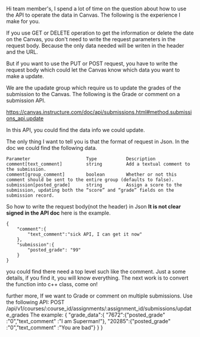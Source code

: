 Hi team member's, I spend a lot of time on the question about how to use the API to operate the data in Canvas. The following is the experience I make for you.

If you use GET or DELETE operation to get the information or delete the date on the Canvas, you don't need to write the request parameters in the request body. Because the only data needed will be writen in the header and the URL.

But if you want to use the PUT or POST request, you have to write the request body which could let the Canvas know which data you want to make a update.

We are the upadate group which require us to update the grades of the submission to the Canvas. The following is the Grade or comment on a submission API.

https://canvas.instructure.com/doc/api/submissions.html#method.submissions_api.update

In this API, you could find the data info we could update.

The only thing I want to tell you is that the format of request in Json.
In the doc we could find the following data.

	Parameter		              Type	         Description
	comment[text_comment]		  string         Add a textual comment to the submission.
	comment[group_comment]	      boolean	     Whether or not this comment should be sent to the entire group (defaults to false). 
	submission[posted_grade]	  string	     Assign a score to the submission, updating both the “score” and “grade” fields on the submission record.

So how to write the request body(not the header) in Json   ******It is not clear signed in the API doc******
here is the example. 

	{
		"comment":{
			"text_comment":"sick API, I can get it now"
		},
		"submission":{
			"posted_grade": "99"
		}
	}

you could find there need a top level such like the comment. Just a some details, if you find it, you will know everything.
The next work is to convert the function into c++ class, come on!

further more, If we want to Grade or comment on multiple submissions. Use the following API:
POST /api/v1/courses/:course_id/assignments/:assignment_id/submissions/update_grades
The example:
{
	"grade_data":{
		"7672":{"posted_grade" :"0","text_comment" :"I am Superman!"},
		"20285":{"posted_grade" :"0","text_comment" :"You are bad"}
		}
}

